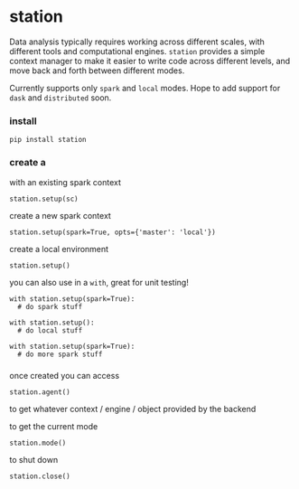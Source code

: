 # station

Data analysis typically requires working across different scales, with different tools and computational engines. `station` provides a simple context manager to make it easier to write code across different levels, and move back and forth between different modes.

Currently supports only `spark` and `local` modes. Hope to add support for `dask` and `distributed` soon.

### install

```
pip install station
```

### create a 

with an existing spark context
```
station.setup(sc)
```

create a new spark context
```
station.setup(spark=True, opts={'master': 'local'})
```

create a local environment
```
station.setup()
```

you can also use in a `with`, great for unit testing!
```
with station.setup(spark=True):
  # do spark stuff
  
with station.setup():
  # do local stuff

with station.setup(spark=True):
  # do more spark stuff
```

###
once created you can access
```
station.agent()
```
to get whatever context / engine / object provided by the backend

to get the current mode
```
station.mode()
```

to shut down
```
station.close()
```
